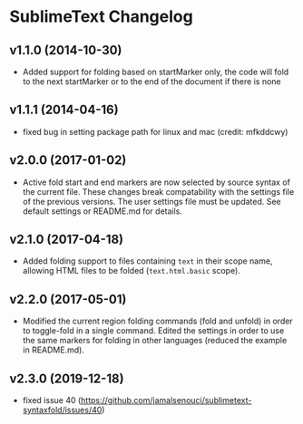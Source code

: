 SublimeText Changelog
====================

v1.1.0 (2014-10-30)
-------------------

- Added support for folding based on startMarker only, the code will fold to the next startMarker or to the end of the document if there is none


v1.1.1 (2014-04-16)
-------------------

- fixed bug in setting package path for linux and mac (credit: mfkddcwy)


v2.0.0 (2017-01-02)
-------------------

- Active fold start and end markers are now selected by source syntax of the current file. These changes break compatability with the settings file of the previous versions. The user settings file must be updated. See default settings or README.md for details.


v2.1.0 (2017-04-18)
-------------------

- Added folding support to files containing `text` in their scope name, allowing HTML files to be folded (`text.html.basic` scope).


v2.2.0 (2017-05-01)
-------------------

- Modified the current region folding commands (fold and unfold) in order to toggle-fold in a single command. Edited the settings in order to use the same markers for folding in other languages (reduced the example in README.md).

v2.3.0 (2019-12-18)
-------------------
- fixed issue 40 (https://github.com/jamalsenouci/sublimetext-syntaxfold/issues/40)
